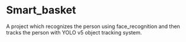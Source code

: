 # Smart_basket
A project which recognizes the person using face_recognition and then tracks the person with YOLO v5 object tracking system.
